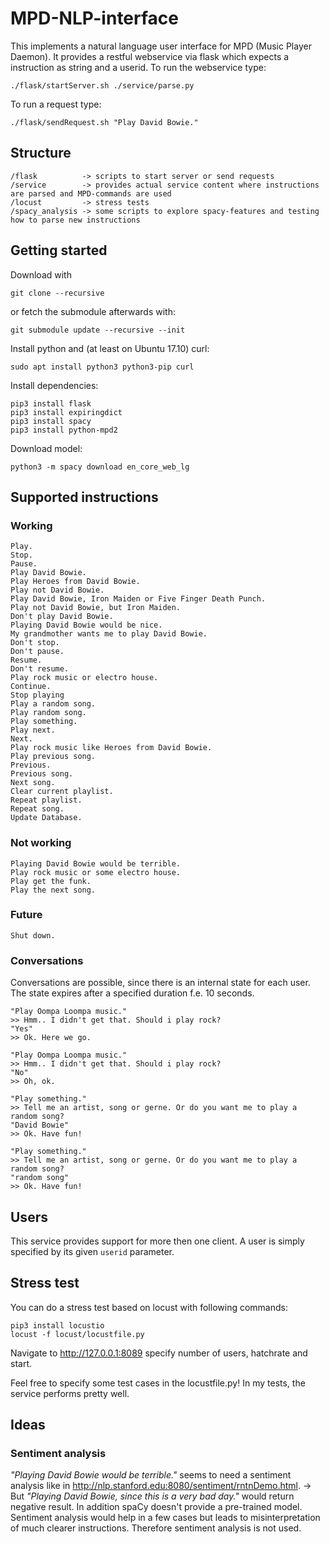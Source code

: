 # MPD-NLP-interface
This implements a natural language user interface for MPD (Music Player Daemon). It provides a restful webservice via flask which expects a instruction as string and a userid.
To run the webservice type:
```
./flask/startServer.sh ./service/parse.py
```
To run a request type:
```
./flask/sendRequest.sh "Play David Bowie."
```

## Structure

```
/flask          -> scripts to start server or send requests
/service        -> provides actual service content where instructions are parsed and MPD-commands are used
/locust         -> stress tests
/spacy_analysis -> some scripts to explore spacy-features and testing how to parse new instructions

```

## Getting started
Download with
```
git clone --recursive
```
or fetch the submodule afterwards with:
```
git submodule update --recursive --init
```

Install python and (at least on Ubuntu 17.10) curl:
```
sudo apt install python3 python3-pip curl
```
Install dependencies:
```
pip3 install flask
pip3 install expiringdict
pip3 install spacy
pip3 install python-mpd2
```
Download model:
```
python3 -m spacy download en_core_web_lg
```

## Supported instructions
### Working
```
Play.
Stop.
Pause.
Play David Bowie.
Play Heroes from David Bowie.
Play not David Bowie.
Play David Bowie, Iron Maiden or Five Finger Death Punch.
Play not David Bowie, but Iron Maiden.
Don't play David Bowie.
Playing David Bowie would be nice.
My grandmother wants me to play David Bowie.
Don't stop.
Don't pause.
Resume.
Don't resume.
Play rock music or electro house.
Continue.
Stop playing
Play a random song.
Play random song.
Play something.
Play next.
Next.
Play rock music like Heroes from David Bowie.
Play previous song.
Previous.
Previous song.
Next song.
Clear current playlist.
Repeat playlist.
Repeat song.
Update Database.
```
### Not working
```
Playing David Bowie would be terrible.
Play rock music or some electro house.
Play get the funk.
Play the next song.
```


### Future
```
Shut down.
```

### Conversations
Conversations are possible, since there is an internal state for each user.
The state expires after a specified duration f.e. 10 seconds.
```
"Play Oompa Loompa music."
>> Hmm.. I didn't get that. Should i play rock?
"Yes"
>> Ok. Here we go.
```
```
"Play Oompa Loompa music."
>> Hmm.. I didn't get that. Should i play rock?
"No"
>> Oh, ok.
```
```
"Play something."
>> Tell me an artist, song or gerne. Or do you want me to play a random song?
"David Bowie"
>> Ok. Have fun!
```
```
"Play something."
>> Tell me an artist, song or gerne. Or do you want me to play a random song?
"random song"
>> Ok. Have fun!
```

## Users
This service provides support for more then one client. A user is simply specified by its given `userid` parameter.

## Stress test
You can do a stress test based on locust with following commands:
```
pip3 install locustio
locust -f locust/locustfile.py
```
Navigate to <http://127.0.0.1:8089> specify number of users, hatchrate and start.

Feel free to specify some test cases in the locustfile.py!
In my tests, the service performs pretty well.


## Ideas
### Sentiment analysis
_"Playing David Bowie would be terrible."_ seems to need a sentiment analysis like in <http://nlp.stanford.edu:8080/sentiment/rntnDemo.html>.
-> But _"Playing David Bowie, since this is a very bad day."_ would return negative result. In addition spaCy doesn't provide a pre-trained model.
Sentiment analysis would help in a few cases but leads to misinterpretation of much clearer instructions.
Therefore sentiment analysis is not used.
